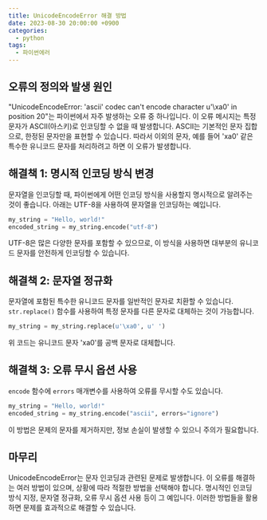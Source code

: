 ```yaml
---
title: UnicodeEncodeError 해결 방법
date: 2023-08-30 20:00:00 +0900
categories:
  - python
tags:
  - 파이썬에러
---
```


## 오류의 정의와 발생 원인

"UnicodeEncodeError: 'ascii' codec can't encode character u'\xa0' in position 20"는 파이썬에서 자주 발생하는 오류 중 하나입니다. 이 오류 메시지는 특정 문자가 ASCII(아스키)로 인코딩할 수 없을 때 발생합니다. ASCII는 기본적인 문자 집합으로, 한정된 문자만을 표현할 수 있습니다. 따라서 이외의 문자, 예를 들어 'xa0' 같은 특수한 유니코드 문자를 처리하려고 하면 이 오류가 발생합니다.

## 해결책 1: 명시적 인코딩 방식 변경

문자열을 인코딩할 때, 파이썬에게 어떤 인코딩 방식을 사용할지 명시적으로 알려주는 것이 좋습니다. 아래는 UTF-8을 사용하여 문자열을 인코딩하는 예입니다.

```python
my_string = "Hello, world!"
encoded_string = my_string.encode("utf-8")
```

UTF-8은 많은 다양한 문자를 포함할 수 있으므로, 이 방식을 사용하면 대부분의 유니코드 문자를 안전하게 인코딩할 수 있습니다.

## 해결책 2: 문자열 정규화

문자열에 포함된 특수한 유니코드 문자를 일반적인 문자로 치환할 수 있습니다. `str.replace()` 함수를 사용하여 특정 문자를 다른 문자로 대체하는 것이 가능합니다.

```python
my_string = my_string.replace(u'\xa0', u' ')
```

위 코드는 유니코드 문자 'xa0'를 공백 문자로 대체합니다.

## 해결책 3: 오류 무시 옵션 사용

`encode` 함수에 `errors` 매개변수를 사용하여 오류를 무시할 수도 있습니다.

```python
my_string = "Hello, world!"
encoded_string = my_string.encode("ascii", errors="ignore")
```

이 방법은 문제의 문자를 제거하지만, 정보 손실이 발생할 수 있으니 주의가 필요합니다.

## 마무리

UnicodeEncodeError는 문자 인코딩과 관련된 문제로 발생합니다. 이 오류를 해결하는 여러 방법이 있으며, 상황에 따라 적절한 방법을 선택해야 합니다. 명시적인 인코딩 방식 지정, 문자열 정규화, 오류 무시 옵션 사용 등이 그 예입니다. 이러한 방법들을 활용하면 문제를 효과적으로 해결할 수 있습니다.